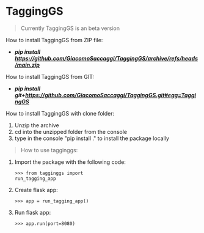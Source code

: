 
# TaggingGS

> Currently TaggingGS is an beta version

How to install TaggingGS from ZIP file:
- ***pip install https://github.com/GiacomoSaccaggi/TaggingGS/archive/refs/heads/main.zip***

How to install TaggingGS from GIT:
 
- ***pip install git+https://github.com/GiacomoSaccaggi/TaggingGS.git#egg=TaggingGS***



How to install TaggingGS with clone folder:
1. Unzip the archive
2. cd into the unzipped folder from the console
3. type in the console "pip install ." to install the package locally


> How to use tagginggs:
1. Import the package with the following code:

	<code>>>> from tagginggs import run_tagging_app</code>


	
2. Create flask app:

	<code>>>> app = run_tagging_app()</code>



3. Run flask app:

	<code>>>> app.run(port=8080)</code>

